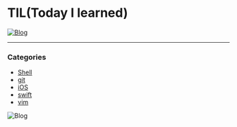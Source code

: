 # TIL(Today I learned)
[![Blog](https://img.shields.io/badge/Blog-velog.io/@usoab0561-blue.svg)](https://velog.io/@usoab0561)  


<hr>

### Categories
*  [Shell](https://github.com/usoab0561/TIL/tree/master/shell)
* [git](https://github.com/usoab0561/TIL/tree/master/git)
* [iOS](https://github.com/usoab0561/TIL/tree/master/ios)
* [swift](https://github.com/usoab0561/TIL/tree/master/swift)  
* [vim](https://github.com/usoab0561/TIL/tree/master/vim)

![Blog](https://img.shields.io/github/commit-activity/m/usoab0561/TIL)
 
